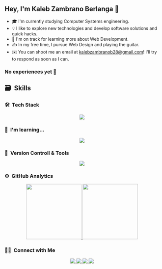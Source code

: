## Hey, I'm Kaleb Zambrano Berlanga 👋

- 🎓  I'm currently studying Computer Systems engineering.
- 💡  I like to explore new technologies and develop software solutions and quick hacks.
- 🌱  I'm on track for learning more about Web Development.
- ✍️  In my free time, I pursue Web Design and playing the guitar.
- ✉️  You can shoot me an email at kalebzambranob28@gmail.com! I'll try to respond as soon as I can.

### No experiences yet 🥲 
## 🗃 &nbsp;Skills
### 🛠 &nbsp;Tech Stack

<p align="center">
  <img src="https://skillicons.dev/icons?i=html,css,js,mysql,nodejs,react,astro,tailwind,bootstrap" />
</p>

### 📜 &nbsp;I'm learning...

<p align="center">
  <img src="https://skillicons.dev/icons?i=nextjs,ts,py,wordpress" />
</p>

### 🧰 &nbsp;Version Controll & Tools

<p align="center">
  <img src="https://skillicons.dev/icons?i=git,github,vscode,idea,pnpm,vercel,vite" />
</p>

### ⚙️ &nbsp;GitHub Analytics

<p align="center">
  <a href="https://github.com/KalZon">
    <img height="180em" src="https://github-readme-stats-eight-theta.vercel.app/api?username=KalZon&show_icons=true&theme=algolia&include_all_commits=true&count_private=true"/>
  </a>
  <a href="https://github.com/KalZon">
    <img height="180em" src="https://github-readme-stats-eight-theta.vercel.app/api/top-langs/?username=KalZon&layout=compact&langs_count=8&theme=algolia"/>
  </a>
</p>

### 🤝🏻 &nbsp;Connect with Me

<div align="center">
  <a href="https://www.linkedin.com/in/kaleb-zambrano-berlanga-2118a0300/">
    <img src="https://skillicons.dev/icons?i=linkedin" />
  </a>
  <a href="https://www.instagram.com/kal.zambrano/">
    <img src="https://skillicons.dev/icons?i=instagram" />
  </a>
  <a href="mailto:kalebzamrbanob28@gmail.com">
    <img src="https://skillicons.dev/icons?i=gmail" />
  </a>
  <a href="https://www.linkedin.com/in/kaleb-zambrano-berlanga-2118a0300/">
    <img src="https://skillicons.dev/icons?i=linkedin" />
  </a>
</div>




